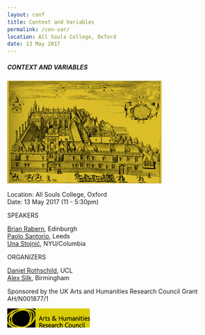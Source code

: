 ```yaml
---
layout: conf
title: Context and Variables
permalink: /con-var/
location: All Souls College, Oxford
date: 13 May 2017
---
```



##### CONTEXT AND VARIABLES





![ASC](/asc.jpeg)

Location: All Souls College, Oxford <br>
Date: 13 May 2017 (11 - 5:30pm)


<div class="title"> SPEAKERS </div>

[Brian Rabern](http://brianrabern.net/), Edinburgh <br>
[Paolo Santorio](http://paolosantorio.net/), Leeds <br>
[Una Stojnić](http://www.unastojnic.com/), NYU/Columbia

<div class="title"> ORGANIZERS </div>

[Daniel Rothschild](http://danielrothschild.com/), UCL <br>
[Alex Silk](http://www-personal.umich.edu/~asilk/Alex_Silk/home.html), Birmingham

Sponsored by the UK Arts and Humanities Research Council Grant AH/N001877/1

![AHRC](/AHRCmustard.jpg)
